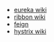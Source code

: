 * [eureka wiki](https://github.com/Netflix/eureka/wiki)  
* [ribbon wiki](https://github.com/Netflix/ribbon/wiki)  
* [feign](https://github.com/OpenFeign/feign)  
* [hystrix wiki](https://github.com/Netflix/hystrix/wiki)  

